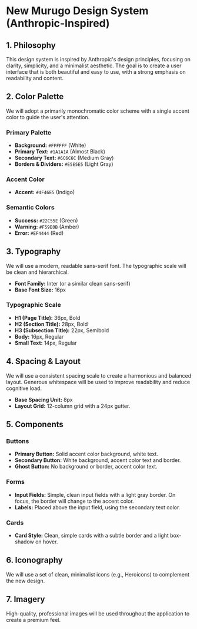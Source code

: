 # New Murugo Design System (Anthropic-Inspired)

## 1. Philosophy

This design system is inspired by Anthropic's design principles, focusing on clarity, simplicity, and a minimalist aesthetic. The goal is to create a user interface that is both beautiful and easy to use, with a strong emphasis on readability and content.

## 2. Color Palette

We will adopt a primarily monochromatic color scheme with a single accent color to guide the user's attention.

### Primary Palette

*   **Background:** `#FFFFFF` (White)
*   **Primary Text:** `#1A1A1A` (Almost Black)
*   **Secondary Text:** `#6C6C6C` (Medium Gray)
*   **Borders & Dividers:** `#E5E5E5` (Light Gray)

### Accent Color

*   **Accent:** `#4F46E5` (Indigo)

### Semantic Colors

*   **Success:** `#22C55E` (Green)
*   **Warning:** `#F59E0B` (Amber)
*   **Error:** `#EF4444` (Red)

## 3. Typography

We will use a modern, readable sans-serif font. The typographic scale will be clean and hierarchical.

*   **Font Family:** Inter (or a similar clean sans-serif)
*   **Base Font Size:** 16px

### Typographic Scale

*   **H1 (Page Title):** 36px, Bold
*   **H2 (Section Title):** 28px, Bold
*   **H3 (Subsection Title):** 22px, Semibold
*   **Body:** 16px, Regular
*   **Small Text:** 14px, Regular

## 4. Spacing & Layout

We will use a consistent spacing scale to create a harmonious and balanced layout. Generous whitespace will be used to improve readability and reduce cognitive load.

*   **Base Spacing Unit:** 8px
*   **Layout Grid:** 12-column grid with a 24px gutter.

## 5. Components

### Buttons

*   **Primary Button:** Solid accent color background, white text.
*   **Secondary Button:** White background, accent color text and border.
*   **Ghost Button:** No background or border, accent color text.

### Forms

*   **Input Fields:** Simple, clean input fields with a light gray border. On focus, the border will change to the accent color.
*   **Labels:** Placed above the input field, using the secondary text color.

### Cards

*   **Card Style:** Clean, simple cards with a subtle border and a light box-shadow on hover.

## 6. Iconography

We will use a set of clean, minimalist icons (e.g., Heroicons) to complement the new design.

## 7. Imagery

High-quality, professional images will be used throughout the application to create a premium feel.

